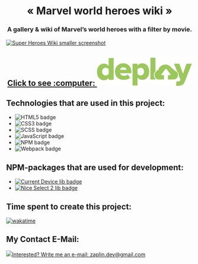 ﻿<h1 align="center">« Marvel world heroes wiki »</h1>
<h3 align="center">A gallery & wiki of Marvel’s world heroes with a filter by movie.</h3>

<a href="https://github.com/alienat3d/icons-for-github/blob/dev/screenshots/super-heroes-wiki.webp?raw=true" target="_blank">
  <img src="https://github.com/alienat3d/icons-for-github/blob/dev/screenshots/super-heroes-wiki-small.webp" alt="Super Heroes Wiki smaller screenshot" align="center">
</a>
<div align="center"><h2><a href="https://alienat3d.github.io/super-heroes-wiki/" target="_blank">Click to see :computer: <img src="https://github.com/alienat3d/icons-for-github/blob/dev/deploy.svg"></a></h2></div>

## Technologies that are used in this project:

- <img src="https://img.shields.io/badge/HTML5-E34F26?logo=html5&logoColor=fff" alt="HTML5 badge">
- <img src="https://img.shields.io/badge/CSS3-1572B6?logo=css3" alt="CSS3 badge">
- <img src="https://img.shields.io/badge/SCSS-CC6699?logo=sass&logoColor=fff" alt="SCSS badge">
- <img src="https://img.shields.io/badge/JavaScript-F7DF1E?logo=javascript&logoColor=fff" alt="JavaScript badge">
- <img src="https://img.shields.io/badge/NPM-CB3837?logo=npm" alt="NPM badge">
- <img src="https://img.shields.io/badge/Webpack-8DD6F9?logo=webpack&logoColor=fff" alt="Webpack badge">

## NPM-packages that are used for development:

- <a href="https://github.com/matthewhudson/current-device" target="_blank"><img src="https://img.shields.io/badge/Current_Device-JS-F7DF1E" alt="Current Device lib badge"></a>
- <a href="https://github.com/bluzky/nice-select2" target="_blank"><img src="https://img.shields.io/badge/Nice_Select_2-JS-F7DF1E" alt="Nice Select 2 lib badge"></a>

## Time spent to create this project:

[![wakatime](https://wakatime.com/badge/user/f37ab12b-d024-4d9e-ae52-28518e6bcaf7/project/d55f2007-c1c1-4ba6-afcb-6a63e5badea4.svg)](https://wakatime.com/badge/user/f37ab12b-d024-4d9e-ae52-28518e6bcaf7/project/d55f2007-c1c1-4ba6-afcb-6a63e5badea4)

## My Contact E-Mail:

<a href="mailto:zaplin.dev@gmail.com"><img src="https://github.com/alienat3d/icons-for-github/blob/dev/send-email.svg">Interested? Write me an e-mail: zaplin.dev@gmail.com</a>